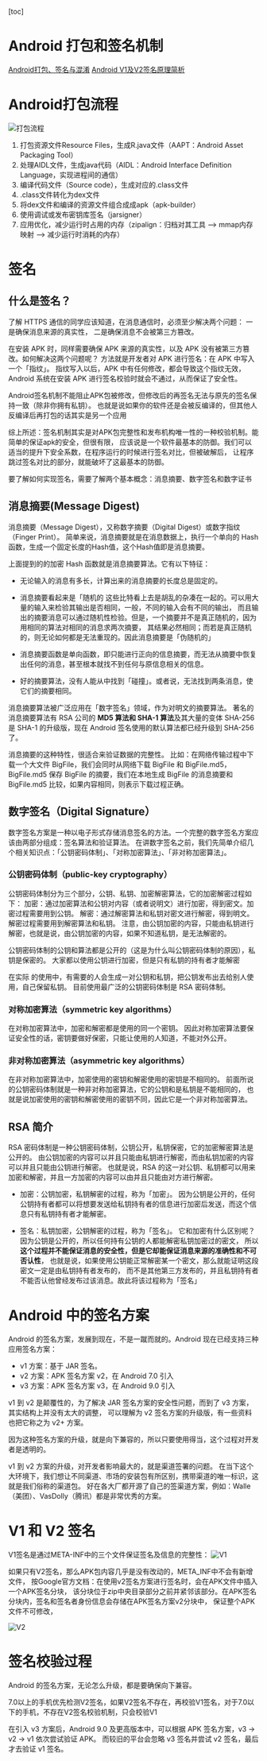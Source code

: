 [toc]
# Android 打包和签名机制 
[Android打包、签名与混淆](https://juejin.cn/post/6844904081903861773)
[Android V1及V2签名原理简析](https://juejin.cn/post/6844903839745720333)


# Android打包流程
![打包流程](/pics/android/base/打包流程.png)


1. 打包资源文件Resource Files，生成R.java文件（AAPT：Android Asset Packaging Tool）
2. 处理AIDL文件，生成java代码（AIDL：Android Interface Definition Language，实现进程间的通信）
3. 编译代码文件（Source code），生成对应的.class文件
4. .class文件转化为dex文件
5. 将dex文件和编译的资源文件组合成成apk（apk-builder）
6. 使用调试或发布密钥库签名（jarsigner）
7. 应用优化，减少运行时占用的内存（zipalign：归档对其工具 —> mmap内存映射 —> 减少运行时消耗的内存）



# 签名


## 什么是签名？

了解 HTTPS 通信的同学应该知道，在消息通信时，必须至少解决两个问题：
一是确保消息来源的真实性，
二是确保消息不会被第三方篡改。

在安装 APK 时，同样需要确保 APK 来源的真实性，以及 APK 没有被第三方篡改。如何解决这两个问题呢？
方法就是开发者对 APK 进行签名：在 APK 中写入一个「指纹」。
指纹写入以后，APK 中有任何修改，都会导致这个指纹无效，Android 系统在安装 APK 进行签名校验时就会不通过，从而保证了安全性。


Android签名机制不能阻止APK包被修改，但修改后的再签名无法与原先的签名保持一致（除非你拥有私钥）。
也就是说如果你的软件还是会被反编译的，但其他人反编译后再打包的话其实是另一个应用

综上所述：签名机制其实是对APK包完整性和发布机构唯一性的一种校验机制。能简单的保证apk的安全，但很有限，
应该说是一个软件最基本的防御。我们可以适当的提升下安全系数，在程序运行的时候进行签名对比，但被破解后，
让程序跳过签名对比的部分，就能破坏了这最基本的防御。









要了解如何实现签名，需要了解两个基本概念：消息摘要、数字签名和数字证书


## 消息摘要(Message Digest)
消息摘要（Message Digest），又称数字摘要（Digital Digest）或数字指纹（Finger Print）。
简单来说，消息摘要就是在消息数据上，执行一个单向的 Hash 函数，生成一个固定长度的Hash值，这个Hash值即是消息摘要。

上面提到的的加密 Hash 函数就是消息摘要算法。它有以下特征：
- 无论输入的消息有多长，计算出来的消息摘要的长度总是固定的。
- 消息摘要看起来是「随机的
  这些比特看上去是胡乱的杂凑在一起的。可以用大量的输入来检验其输出是否相同，一般，不同的输入会有不同的输出，
  而且输出的摘要消息可以通过随机性检验。但是，一个摘要并不是真正随机的，因为用相同的算法对相同的消息求两次摘要，
  其结果必然相同；而若是真正随机的，则无论如何都是无法重现的。因此消息摘要是「伪随机的」
  
- 消息摘要函数是单向函数，即只能进行正向的信息摘要，而无法从摘要中恢复出任何的消息，甚至根本就找不到任何与原信息相关的信息。
- 好的摘要算法，没有人能从中找到「碰撞」。或者说，无法找到两条消息，使它们的摘要相同。


消息摘要算法被广泛应用在「数字签名」领域，作为对明文的摘要算法。
著名的消息摘要算法有 RSA 公司的 **MD5 算法和 SHA-1 算法**及其大量的变体
SHA-256 是 SHA-1 的升级版，现在 Android 签名使用的默认算法都已经升级到 SHA-256 了。

消息摘要的这种特性，很适合来验证数据的完整性。
比如：在网络传输过程中下载一个大文件 BigFile，我们会同时从网络下载 BigFile 和 BigFile.md5，
BigFile.md5 保存 BigFile 的摘要，我们在本地生成 BigFile 的消息摘要和 BigFile.md5 比较，如果内容相同，则表示下载过程正确。


## 数字签名（Digital Signature）

数字签名方案是一种以电子形式存储消息签名的方法。一个完整的数字签名方案应该由两部分组成：签名算法和验证算法。
在讲数字签名之前，我们先简单介绍几个相关知识点：「公钥密码体制」、「对称加密算法」、「非对称加密算法」。

### 公钥密码体制（public-key cryptography）

公钥密码体制分为三个部分，公钥、私钥、加密解密算法，它的加密解密过程如下：
加密：通过加密算法和公钥对内容（或者说明文）进行加密，得到密文。加密过程需要用到公钥。
解密：通过解密算法和私钥对密文进行解密，得到明文。解密过程需要用到解密算法和私钥。
注意，由公钥加密的内容，只能由私钥进行解密，也就是说，由公钥加密的内容，如果不知道私钥，是无法解密的。

公钥密码体制的公钥和算法都是公开的（这是为什么叫公钥密码体制的原因），私钥是保密的。
大家都以使用公钥进行加密，但是只有私钥的持有者才能解密

在实际 的使用中，有需要的人会生成一对公钥和私钥，把公钥发布出去给别人使用，自己保留私钥。
目前使用最广泛的公钥密码体制是 RSA 密码体制。

### 对称加密算法（symmetric key algorithms）
在对称加密算法中，加密和解密都是使用的同一个密钥。
因此对称加密算法要保证安全性的话，密钥要做好保密，只能让使用的人知道，不能对外公开。

### 非对称加密算法（asymmetric key algorithms）
在非对称加密算法中，加密使用的密钥和解密使用的密钥是不相同的。
前面所说的公钥密码体制就是一种非对称加密算法，它的公钥和是私钥是不能相同的，
也就是说加密使用的密钥和解密使用的密钥不同，因此它是一个非对称加密算法。


## RSA 简介
RSA 密码体制是一种公钥密码体制，公钥公开，私钥保密，它的加密解密算法是公开的。 
由公钥加密的内容可以并且只能由私钥进行解密，而由私钥加密的内容可以并且只能由公钥进行解密。
也就是说，RSA 的这一对公钥、私钥都可以用来加密和解密，并且一方加密的内容可以由并且只能由对方进行解密。

- 加密：公钥加密，私钥解密的过程，称为「加密」。
因为公钥是公开的，任何公钥持有者都可以将想要发送给私钥持有者的信息进行加密后发送，而这个信息只有私钥持有者才能解密。

- 签名：私钥加密，公钥解密的过程，称为「签名」。
它和加密有什么区别呢？因为公钥是公开的，所以任何持有公钥的人都能解密私钥加密过的密文，
所以**这个过程并不能保证消息的安全性，但是它却能保证消息来源的准确性和不可否认性**，
也就是说，如果使用公钥能正常解密某一个密文，那么就能证明这段密文一定是由私钥持有者发布的，
而不是其他第三方发布的，并且私钥持有者不能否认他曾经发布过该消息。故此将该过程称为「签名」


# Android 中的签名方案

Android 的签名方案，发展到现在，不是一蹴而就的。Android 现在已经支持三种应用签名方案：

- v1 方案：基于 JAR 签名。
- v2 方案：APK 签名方案 v2，在 Android 7.0 引入
- v3 方案：APK 签名方案 v3，在 Android 9.0 引入

v1 到 v2 是颠覆性的，为了解决 JAR 签名方案的安全性问题，而到了 v3 方案，其实结构上并没有太大的调整，
可以理解为 v2 签名方案的升级版，有一些资料也把它称之为 v2+ 方案。

因为这种签名方案的升级，就是向下兼容的，所以只要使用得当，这个过程对开发者是透明的。

v1 到 v2 方案的升级，对开发者影响最大的，就是渠道签署的问题。
在当下这个大环境下，我们想让不同渠道、市场的安装包有所区别，携带渠道的唯一标识，这就是我们俗称的渠道包。
好在各大厂都开源了自己的签渠道方案，例如：Walle（美团）、VasDolly（腾讯）都是非常优秀的方案。


# V1 和 V2 签名

V1签名是通过META-INF中的三个文件保证签名及信息的完整性：
![V1](/pics/android/base/v1.png)



如果只有V2签名，那么APK包内容几乎是没有改动的，META_INF中不会有新增文件，
按Google官方文档：在使用v2签名方案进行签名时，会在APK文件中插入一个APK签名分块，
该分块位于zip中央目录部分之前并紧邻该部分。在APK签名分块内，签名和签名者身份信息会存储在APK签名方案v2分块中，
保证整个APK文件不可修改，

![V2](/pics/android/base/v2.png)



# 签名校验过程

Android 的签名方案，无论怎么升级，都是要确保向下兼容。

7.0以上的手机优先检测V2签名，如果V2签名不存在，再校验V1签名，对于7.0以下的手机，不存在V2签名校验机制，只会校验V1

在引入 v3 方案后，Android 9.0 及更高版本中，可以根据 APK 签名方案，v3 -> v2 -> v1 依次尝试验证 APK。
而较旧的平台会忽略 v3 签名并尝试 v2 签名，最后才去验证 v1 签名。


























